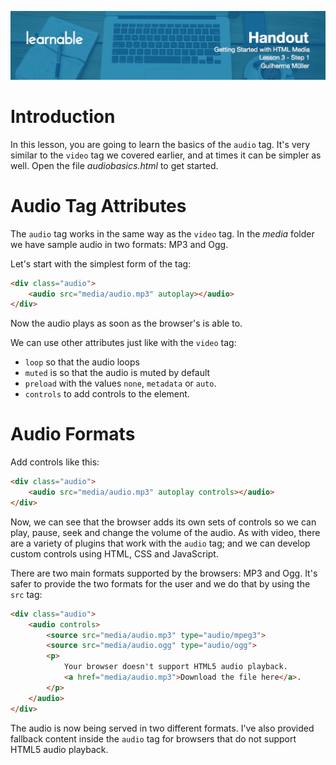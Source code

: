 ![](headings/lesson_3.1.jpg)

# Introduction

In this lesson, you are going to learn the basics of the `audio` tag. It's very similar to the `video` tag we covered earlier, and at times it can be simpler as well. Open the file *audiobasics.html* to get started.

# Audio Tag Attributes

The `audio` tag works in the same way as the `video` tag. In the *media* folder we have sample audio in two formats: MP3 and Ogg.

Let's start with the simplest form of the tag:

```html
<div class="audio">
	<audio src="media/audio.mp3" autoplay></audio>
</div>
```

Now the audio plays as soon as the browser's is able to.

We can use other attributes just like with the `video` tag:

* `loop` so that the audio loops
* `muted` is so that the audio is muted by default
* `preload` with the values `none`, `metadata` or `auto`.
* `controls` to add controls to the element.

# Audio Formats

Add controls like this:

```html
<div class="audio">
	<audio src="media/audio.mp3" autoplay controls></audio>
</div>
```

Now, we can see that the browser adds its own sets of controls so we can play, pause, seek and change the volume of the audio. As with video, there are a variety of plugins that work with the `audio` tag; and we can develop custom controls using HTML, CSS and JavaScript.

There are two main formats supported by the browsers: MP3 and Ogg. It's safer to provide the two formats for the user and we do that by using the `src` tag:

```html
<div class="audio">
	<audio controls>
		<source src="media/audio.mp3" type="audio/mpeg3">
		<source src="media/audio.ogg" type="audio/ogg">
		<p>
			Your browser doesn't support HTML5 audio playback.
			<a href="media/audio.mp3">Download the file here</a>.
		</p>
	</audio>
</div>
```

The audio is now being served in two different formats. I've also provided fallback content inside the `audio` tag for browsers that do not support HTML5 audio playback.